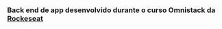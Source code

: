 ### Back end de app desenvolvido durante o curso Omnistack da [Rockeseat](https://rocketseat.com.br/)
